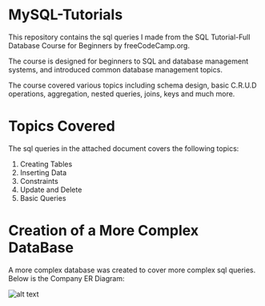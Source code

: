 # MySQL-Tutorials
This repository contains the sql queries I made from the SQL Tutorial-Full Database Course for Beginners by freeCodeCamp.org.

The course is designed for beginners to SQL and database management systems, and introduced common database management topics.

The course covered various topics including schema design, basic C.R.U.D operations, aggregation, nested queries, joins, keys and much more.

# Topics Covered
The sql queries in the attached document covers the following topics:
1) Creating Tables
2) Inserting Data
3) Constraints
4) Update and Delete
5) Basic Queries

# Creation of a More Complex DataBase
A more complex database was created to cover more complex sql queries. Below is the Company ER Diagram:

![alt text](http://www.mikedane.com/databases/sql/company-erd.png)

